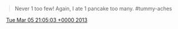 > Never 1 too few\! Again, I ate 1 pancake too many\. \#tummy\-aches

<img src="../../media/tweet.ico" width="12" /> [Tue Mar 05 21:05:03 +0000 2013](https://twitter.com/DromerDenker/status/309046926224023553)